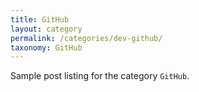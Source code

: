 ```yaml
---
title: GitHub
layout: category
permalink: /categories/dev-github/
taxonomy: GitHub
---
```


Sample post listing for the category `GitHub`.
